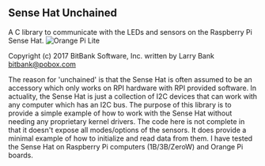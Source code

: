 Sense Hat Unchained
-------------------
A C library to communicate with the LEDs and sensors on the Raspberry Pi
Sense Hat.
![Orange Pi Lite](/animated.gif?raw=true "Sense Hat set free")

Copyright (c) 2017 BitBank Software, Inc.
written by Larry Bank
bitbank@pobox.com

The reason for 'unchained' is that the Sense Hat is often assumed to be an
accessory which only works on RPI hardware with RPI provided software.
In actuality, the Sense Hat is just a collection of I2C devices that can work
with any computer which has an I2C bus. The purpose of this library is to
provide a simple example of how to work with the Sense Hat without needing
any proprietary kernel drivers. The code here is not complete in that it
doesn't expose all modes/options of the sensors. It does provide a minimal
example of how to initialize and read data from them. I have tested the Sense
Hat on Raspberry Pi computers (1B/3B/ZeroW) and Orange Pi boards.
